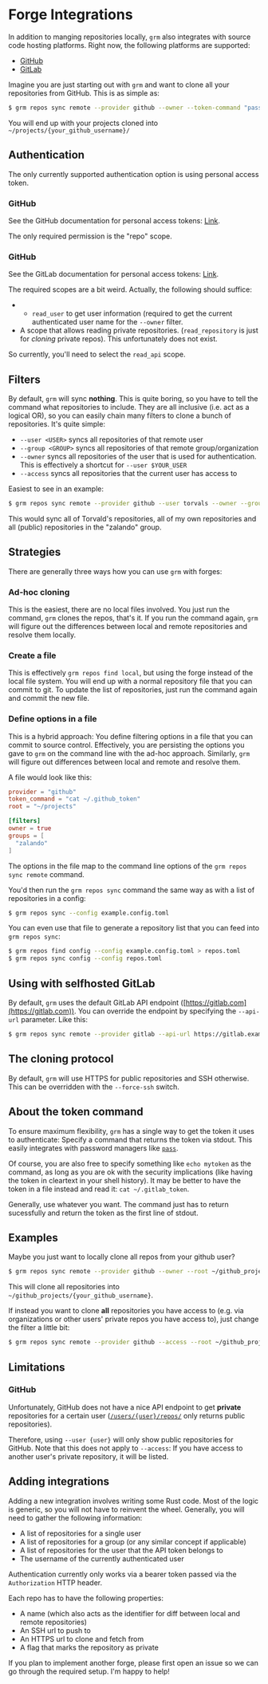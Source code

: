 # Forge Integrations

In addition to manging repositories locally, `grm` also integrates with source
code hosting platforms. Right now, the following platforms are supported:

* [GitHub](https://github.com/)
* [GitLab](https://gitlab.com/)

Imagine you are just starting out with `grm` and want to clone all your repositories
from GitHub. This is as simple as:

```bash
$ grm repos sync remote --provider github --owner --token-command "pass show github_grm_access_token --path ~/projects"
```

You will end up with your projects cloned into `~/projects/{your_github_username}/`

## Authentication

The only currently supported authentication option is using personal access
token.

### GitHub

See the GitHub documentation for personal access tokens:
[Link](https://docs.github.com/en/authentication/keeping-your-account-and-data-secure/creating-a-personal-access-token).

The only required permission is the "repo" scope.

### GitHub

See the GitLab documentation for personal access tokens:
[Link](https://docs.gitlab.com/ee/user/profile/personal_access_tokens.html).

The required scopes are a bit weird. Actually, the following should suffice:

* * `read_user` to get user information (required to get the current authenticated
  user name for the `--owner` filter.
* A scope that allows reading private repositories. (`read_repository` is just
  for *cloning* private repos). This unfortunately does not exist.

So currently, you'll need to select the `read_api` scope.

## Filters

By default, `grm` will sync **nothing**. This is quite boring, so you have to
tell the command what repositories to include. They are all inclusive (i.e. act
as a logical OR), so you can easily chain many filters to clone a bunch of
repositories. It's quite simple:

* `--user <USER>` syncs all repositories of that remote user
* `--group <GROUP>` syncs all repositories of that remote group/organization
* `--owner` syncs all repositories of the user that is used for authentication.
  This is effectively a shortcut for `--user $YOUR_USER`
* `--access` syncs all repositories that the current user has access to

Easiest to see in an example:

```bash
$ grm repos sync remote --provider github --user torvals --owner --group zalando [...]
```

This would sync all of Torvald's repositories, all of my own repositories and
all (public) repositories in the "zalando" group.

## Strategies

There are generally three ways how you can use `grm` with forges:

### Ad-hoc cloning

This is the easiest, there are no local files involved. You just run the
command, `grm` clones the repos, that's it. If you run the command again, `grm`
will figure out the differences between local and remote repositories and
resolve them locally.

### Create a file

This is effectively `grm repos find local`, but using the forge instead of the
local file system. You will end up with a normal repository file that you can
commit to git. To update the list of repositories, just run the command again
and commit the new file.

### Define options in a file

This is a hybrid approach: You define filtering options in a file that you can
commit to source control. Effectively, you are persisting the options you gave
to `grm` on the command line with the ad-hoc approach. Similarly, `grm` will
figure out differences between local and remote and resolve them.

A file would look like this:

```toml
provider = "github"
token_command = "cat ~/.github_token"
root = "~/projects"

[filters]
owner = true
groups = [
  "zalando"
]
```

The options in the file map to the command line options of the `grm repos sync
remote` command.

You'd then run the `grm repos sync` command the same way as with a list of
repositories in a config:

```bash
$ grm repos sync --config example.config.toml
```

You can even use that file to generate a repository list that you can feed into
`grm repos sync`:

```bash
$ grm repos find config --config example.config.toml > repos.toml
$ grm repos sync config --config repos.toml
```

## Using with selfhosted GitLab

By default, `grm` uses the default GitLab API endpoint
([https://gitlab.com](https://gitlab.com)). You can override the
endpoint by specifying the `--api-url` parameter. Like this:

```bash
$ grm repos sync remote --provider gitlab --api-url https://gitlab.example.com [...]
```

## The cloning protocol

By default, `grm` will use HTTPS for public repositories and SSH otherwise. This
can be overridden with the `--force-ssh` switch.

## About the token command

To ensure maximum flexibility, `grm` has a single way to get the token it uses
to authenticate: Specify a command that returns the token via stdout. This easily
integrates with password managers like [`pass`](https://www.passwordstore.org/).

Of course, you are also free to specify something like `echo mytoken` as the
command, as long as you are ok with the security implications (like having the
token in cleartext in your shell history). It may be better to have the token
in a file instead and read it: `cat ~/.gitlab_token`.

Generally, use whatever you want. The command just has to return sucessfully and
return the token as the first line of stdout.

## Examples

Maybe you just want to locally clone all repos from your github user?

```bash
$ grm repos sync remote --provider github --owner --root ~/github_projects --token-command "pass show github_grm_access_token"
```

This will clone all repositories into `~/github_projects/{your_github_username}`.

If instead you want to clone **all** repositories you have access to (e.g. via
organizations or other users' private repos you have access to), just change the
filter a little bit:

```bash
$ grm repos sync remote --provider github --access --root ~/github_projects --token-command "pass show github_grm_access_token"
```

## Limitations

### GitHub

Unfortunately, GitHub does not have a nice API endpoint to get **private**
repositories for a certain user ([`/users/{user}/repos/`](https://docs.github.com/en/rest/repos/repos#list-repositories-for-a-user) only returns public
repositories).

Therefore, using `--user {user}` will only show public repositories for GitHub.
Note that this does not apply to `--access`: If you have access to another user's
private repository, it will be listed.

## Adding integrations

Adding a new integration involves writing some Rust code. Most of the logic is
generic, so you will not have to reinvent the wheel. Generally, you will need to
gather the following information:

* A list of repositories for a single user
* A list of repositories for a group (or any similar concept if applicable)
* A list of repositories for the user that the API token belongs to
* The username of the currently authenticated user

Authentication currently only works via a bearer token passed via the
`Authorization` HTTP header.

Each repo has to have the following properties:

* A name (which also acts as the identifier for diff between local and remote
  repositories)
* An SSH url to push to
* An HTTPS url to clone and fetch from
* A flag that marks the repository as private

If you plan to implement another forge, please first open an issue so we can
go through the required setup. I'm happy to help!

